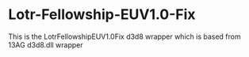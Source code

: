 # Lotr-Fellowship-EUV1.0-Fix
This is the LotrFellowshipEUV1.0Fix d3d8 wrapper which is based from 13AG d3d8.dll wrapper
